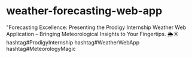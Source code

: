 # weather-forecasting-web-app
"Forecasting Excellence: Presenting the Prodigy Internship Weather Web Application – Bringing Meteorological Insights to Your Fingertips. 🌦️☀️ hashtag#ProdigyInternship hashtag#WeatherWebApp hashtag#MeteorologyMagic
